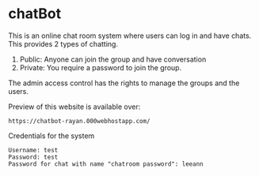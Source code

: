 # chatBot

This is an online chat room system where users can log in and have chats. This provides 2 types of chatting.

1. Public: Anyone can join the group and have conversation
2. Private: You require a password to join the group.

The admin access control has the rights to manage the groups and the users.

Preview of this website is available over: 
```
https://chatbot-rayan.000webhostapp.com/
```

Credentials for the system
```
Username: test
Password: test
Password for chat with name "chatroom password": leeann
```

